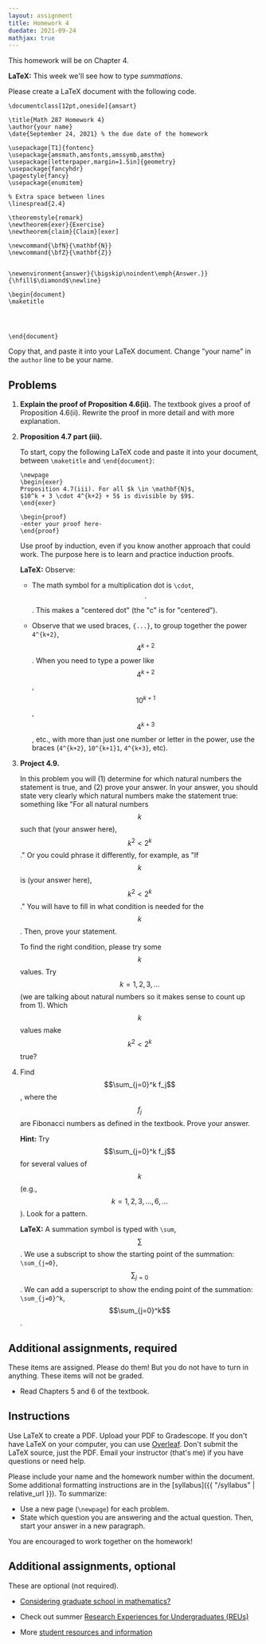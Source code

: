 ```yaml
---
layout: assignment
title: Homework 4
duedate: 2021-09-24
mathjax: true
---
```




This homework will be on Chapter 4.

**LaTeX:** This week we'll see how to type *summations*.

Please create a LaTeX document with the following code.

```
\documentclass[12pt,oneside]{amsart}

\title{Math 287 Homework 4}
\author{your name}
\date{September 24, 2021} % the due date of the homework

\usepackage[T1]{fontenc}
\usepackage{amsmath,amsfonts,amssymb,amsthm}
\usepackage[letterpaper,margin=1.5in]{geometry}
\usepackage{fancyhdr}
\pagestyle{fancy}
\usepackage{enumitem}

% Extra space between lines
\linespread{2.4}

\theoremstyle{remark}
\newtheorem{exer}{Exercise}
\newtheorem{claim}{Claim}[exer]

\newcommand{\bfN}{\mathbf{N}}
\newcommand{\bfZ}{\mathbf{Z}}


\newenvironment{answer}{\bigskip\noindent\emph{Answer.}}{\hfill$\diamond$\newline}

\begin{document}
\maketitle




\end{document}
```

Copy that, and paste it into your LaTeX document.
Change "your name" in the `author` line to be your name.



## Problems


1.  **Explain the proof of Proposition 4.6(ii).**
    The textbook gives a proof of Proposition 4.6(ii).
    Rewrite the proof in more detail and with more explanation.
    

2.  **Proposition 4.7 part (iii).**
    
    To start, copy the following LaTeX code and paste it into your document,
    between `\maketitle` and `\end{document}`:
    
    ```
    \newpage
    \begin{exer}
    Proposition 4.7(iii). For all $k \in \mathbf{N}$,
    $10^k + 3 \cdot 4^{k+2} + 5$ is divisible by $9$.
    \end{exer}

    \begin{proof}
    -enter your proof here-
    \end{proof}
    ```
    
    Use proof by induction, even if you know another approach that could work.
    The purpose here is to learn and practice induction proofs.
    
    **LaTeX:** Observe:
    +   The math symbol for a multiplication dot is `\cdot`, $$\cdot$$.
        This makes a "centered dot" (the "c" is for "centered").
        
    +   Observe that we used braces, `{...}`, to group together the power
        `4^{k+2}`, $$4^{k+2}$$.
        When you need to type a power like $$4^{k+2}$$, $$10^{k+1}$$, $$4^{k+3}$$, etc.,
        with more than just one number or letter in the power,
        use the braces (`4^{k+2}`, `10^{k+1}1`, `4^{k+3}`, etc).

3.  **Project 4.9.**
    
    In this problem you will (1) determine for which natural numbers the statement is true,
    and (2) prove your answer.
    In your answer, you should state very clearly which natural numbers make the statement true:
    something like "For all natural numbers $$k$$ such that (your answer here), $$k^2 < 2^k$$."
    Or you could phrase it differently, for example, as "If $$k$$ is (your answer here), $$k^2 < 2^k$$."
    You will have to fill in what condition is needed for the $$k$$.
    Then, prove your statement.
    
    To find the right condition, please try some $$k$$ values.
    Try $$k=1,2,3,\dotsc$$ (we are talking about natural numbers so it makes sense to count up from 1).
    Which $$k$$ values make $$k^2 < 2^k$$ true?


4.  Find $$\sum_{j=0}^k f_j$$, where the $$f_j$$ are Fibonacci numbers as defined in the textbook.
    Prove your answer.
    
    **Hint:** Try $$\sum_{j=0}^k f_j$$ for several values of $$k$$
    (e.g., $$k=1,2,3,\dotsc,6,\dotsc$$). Look for a pattern.
    
    **LaTeX:** A summation symbol is typed with `\sum`, $$\sum$$.
    We use a subscript to show the starting point of the summation:
    `\sum_{j=0}`, $$\sum_{j=0}$$.
    We can add a superscript to show the ending point of the summation:
    `\sum_{j=0}^k`, $$\sum_{j=0}^k$$.




##  Additional assignments, required

These items are assigned. Please do them!
But you do not have to turn in anything.
These items will not be graded.

+   Read Chapters 5 and 6 of the textbook.


## Instructions

Use LaTeX to create a PDF. Upload your PDF to Gradescope.
If you don't have LaTeX on your computer, you can use [Overleaf](https://overleaf.com).
Don't submit the LaTeX source, just the PDF.
Email your instructor (that's me) if you have questions or need help.

Please include your name and the homework number within the document.
Some additional formatting instructions are in the
[syllabus]({{ "/syllabus" | relative_url }}).
To summarize:

+ Use a new page (`\newpage`) for each problem.
+ State which question you are answering and the actual question.
  Then, start your answer in a new paragraph.

You are encouraged to work together on the homework!


## Additional assignments, optional

These are optional (not required).

+   [Considering graduate school in mathematics?](https://www.ams.org/education/pre-grad)

+   Check out summer [Research Experiences for Undergraduates (REUs)](https://www.ams.org/programs/students/emp-reu)

+   More [student resources and information](https://www.maa.org/member-communities/students)
